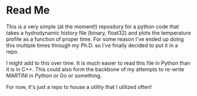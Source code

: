 # Read Me

This is a very simple (at the moment!) repository for a python code that takes a hydrodynamic history file (binary, float32) and plots the temperature profile as a function of proper time. For some reason I've ended up doing this multiple times through my Ph.D. so I've finally decided to put it in a repo. 


I might add to this over time. It is much easier to read this file in Python than it is in C++. This could also form the backbone of my attempts to re-write MARTINI in Python or Go or something.

For now, it's just a repo to house a utility that I utilized often!
